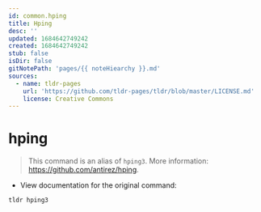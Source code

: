 ```yaml
---
id: common.hping
title: Hping
desc: ''
updated: 1684642749242
created: 1684642749242
stub: false
isDir: false
gitNotePath: 'pages/{{ noteHiearchy }}.md'
sources:
  - name: tldr-pages
    url: 'https://github.com/tldr-pages/tldr/blob/master/LICENSE.md'
    license: Creative Commons
---
```

# hping

> This command is an alias of `hping3`.
> More information: <https://github.com/antirez/hping>.

- View documentation for the original command:

`tldr hping3`

